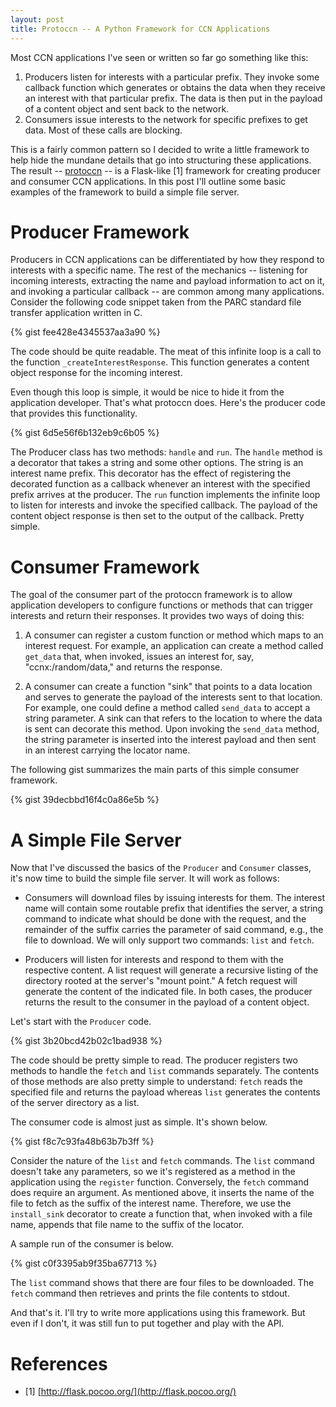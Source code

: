 ```yaml
---
layout: post
title: Protoccn -- A Python Framework for CCN Applications
---
```


Most CCN applications I've seen or written so far go something like this:

1. Producers listen for interests with a particular prefix. They invoke
some callback function which generates or obtains the data when they receive
an interest with that particular prefix. The data is then put in the payload
of a content object and sent back to the network.
2. Consumers issue interests to the network for specific prefixes to get
data. Most of these calls are blocking.

This is a fairly common pattern so I decided to write a little framework
to help hide the mundane details that go into structuring these applications.
The result -- [protoccn](https://github.com/chris-wood/protoccn) -- is a Flask-like [1]
framework for creating producer and consumer CCN applications. In this post I'll
outline some basic examples of the framework to build a simple file server.

# Producer Framework

Producers in CCN applications can be differentiated by how they respond to
interests with a specific name. The rest of the mechanics -- listening for
incoming interests, extracting the name and payload information to act on it,
and invoking a particular callback -- are common among many applications.
Consider the following code snippet taken from the PARC standard file transfer
application written in C.

{% gist fee428e4345537aa3a90 %}

The code should be quite readable. The meat of this infinite loop is a call to
the function ```_createInterestResponse```. This function generates a content
object response for the incoming interest.

Even though this loop is simple, it would be nice to hide it from the application
developer. That's what protoccn does. Here's the producer code that provides
this functionality.

{% gist 6d5e56f6b132eb9c6b05 %}

The Producer class has two methods: ```handle``` and ```run```. The ```handle```
method is a decorator that takes a string and some other options. The string is an
interest name prefix. This decorator has the effect of registering the decorated
function as a callback whenever an interest with the specified prefix arrives at
the producer. The ```run``` function implements the infinite loop to listen for
interests and invoke the specified callback. The payload of the content object
response is then set to the output of the callback. Pretty simple.

# Consumer Framework

The goal of the consumer part of the protoccn framework is to allow application
developers to configure functions or methods that can trigger interests
and return their responses. It provides two ways of doing this:

1. A consumer can register a custom function or method which maps to an
interest request. For example, an application can create a method called
```get_data``` that, when invoked, issues an interest for, say, "ccnx:/random/data,"
and returns the response.

2. A consumer can create a function "sink" that points to a data location
and serves to generate the payload of the interests sent to that location. For
example, one could define a method called ```send_data``` to accept a string
parameter. A sink can that refers to the location to where the data is sent
can decorate this method. Upon invoking the ```send_data``` method, the
string parameter is inserted into the interest payload and then sent in
an interest carrying the locator name.

The following gist summarizes the main parts of this simple consumer framework.

{% gist 39decbbd16f4c0a86e5b %}

# A Simple File Server

Now that I've discussed the basics of the ```Producer``` and ```Consumer``` classes,
it's now time to build the simple file server. It will work as follows:

- Consumers will download files by issuing interests for them. The interest name will
contain some routable prefix that identifies the server, a string command to indicate
what should be done with the request, and the remainder of the suffix carries the
parameter of said command, e.g., the file to download. We will only support two commands:
```list``` and ```fetch```.

- Producers will listen for interests and respond to them with the respective content.
A list request will generate a recursive listing of the directory rooted at the
server's "mount point." A fetch request will generate the content of the indicated file.
In both cases, the producer returns the result to the consumer in the payload of a content
object.

Let's start with the ```Producer``` code.

{% gist 3b20bcd42b02c1bad938 %}

The code should be pretty simple to read. The producer registers two methods to
handle the ```fetch``` and ```list``` commands separately. The contents of those
methods are also pretty simple to understand: ```fetch``` reads the specified
file and returns the payload whereas ```list``` generates the contents of the
server directory as a list.

The consumer code is almost just as simple. It's shown below.

{% gist f8c7c93fa48b63b7b3ff %}

Consider the nature of the ```list``` and ```fetch``` commands. The ```list``` command
doesn't take any parameters, so we it's registered as a method in the application
using the ```register``` function. Conversely, the ```fetch``` command does require
an argument. As mentioned above, it inserts the name of the file to
fetch as the suffix of the interest name. Therefore, we use the ```install_sink```
decorator to create a function that, when invoked with a file name, appends
that file name to the suffix of the locator.

A sample run of the consumer is below.

{% gist c0f3395ab9f35ba67713 %}

The ```list``` command shows that there are four files to be downloaded. The
```fetch``` command then retrieves and prints the file contents to stdout.

And that's it. I'll try to write more applications using this framework. But
even if I don't, it was still fun to put together and play with the API.

# References

- [1] [http://flask.pocoo.org/](http://flask.pocoo.org/)
